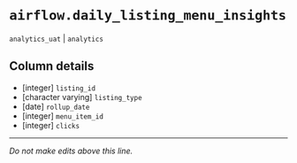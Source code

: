 # `airflow.daily_listing_menu_insights`
`analytics_uat` | `analytics`

## Column details
* [integer]   `listing_id`
* [character varying] `listing_type`
* [date]      `rollup_date`
* [integer]   `menu_item_id`
* [integer]   `clicks`

-------------------------------------------------------------------------------
*Do not make edits above this line.*
